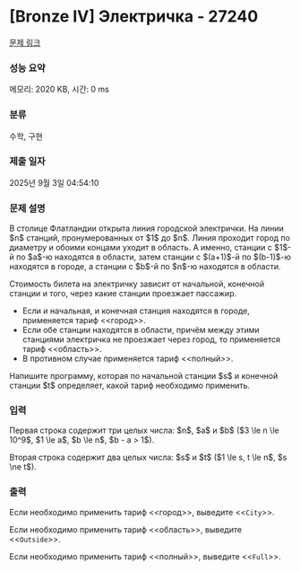 # [Bronze IV] Электричка - 27240 

[문제 링크](https://www.acmicpc.net/problem/27240) 

### 성능 요약

메모리: 2020 KB, 시간: 0 ms

### 분류

수학, 구현

### 제출 일자

2025년 9월 3일 04:54:10

### 문제 설명

<p>В столице Флатландии открыта линия городской электрички. На линии $n$ станций, пронумерованных от $1$ до $n$. Линия проходит город по диаметру и обоими концами уходит в область. А именно, станции с $1$-й по $a$-ю находятся в области, затем станции с $(a+1)$-й по $(b-1)$-ю находятся в городе, а станции с $b$-й по $n$-ю находятся в области.</p>

<p>Стоимость билета на электричку зависит от начальной, конечной станции и того, через какие станции проезжает пассажир. </p>

<ul>
	<li>Если и начальная, и конечная станция находятся в городе, применяется тариф <<город>>.</li>
	<li>Если обе станции находятся в области, причём между этими станциями электричка не проезжает через город, то применяется тариф <<область>>. </li>
	<li>В противном случае применяется тариф <<полный>>.</li>
</ul>

<p>Напишите программу, которая по начальной станции $s$ и конечной станции $t$ определяет, какой тариф необходимо применить.</p>

### 입력 

 <p>Первая строка содержит три целых числа: $n$, $a$ и $b$ ($3 \le n \le 10^9$, $1 \le a$, $b \le n$, $b - a > 1$).</p>

<p>Вторая строка содержит два целых числа: $s$ и $t$ ($1 \le s, t \le n$, $s \ne t$).</p>

### 출력 

 <p>Если необходимо применить тариф <<город>>, выведите <<<code>City</code>>>.</p>

<p>Если необходимо применить тариф <<область>>, выведите <<<code>Outside</code>>>.</p>

<p>Если необходимо применить тариф <<полный>>, выведите <<<code>Full</code>>>.</p>

